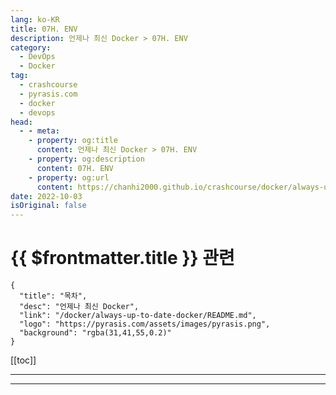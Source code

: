 ```yaml
---
lang: ko-KR
title: 07H. ENV
description: 언제나 최신 Docker > 07H. ENV
category: 
  - DevOps
  - Docker
tag: 
  - crashcourse
  - pyrasis.com
  - docker
  - devops
head:
  - - meta:
    - property: og:title
      content: 언제나 최신 Docker > 07H. ENV
    - property: og:description
      content: 07H. ENV
    - property: og:url
      content: https://chanhi2000.github.io/crashcourse/docker/always-up-to-date-docker/07H.html
date: 2022-10-03
isOriginal: false
---
```


# {{ $frontmatter.title }} 관련

```component VPCard
{
  "title": "목차",
  "desc": "언제나 최신 Docker",
  "link": "/docker/always-up-to-date-docker/README.md",
  "logo": "https://pyrasis.com/assets/images/pyrasis.png",
  "background": "rgba(31,41,55,0.2)"
}
```

[[toc]]

---

<SiteInfo
  name="7장 - 8. ENV"
  desc="언제나 최신 Docker"
  url="https://pyrasis.com/jHLsAlwaysUpToDateDocker/Unit07/08"
  logo="https://pyrasis.com/assets/images/pyrasis.png"
  preview="https://pyrasis.com/assets/images/profile1.png"/>

<!-- TODO: 작성 -->

---

<TagLinks />